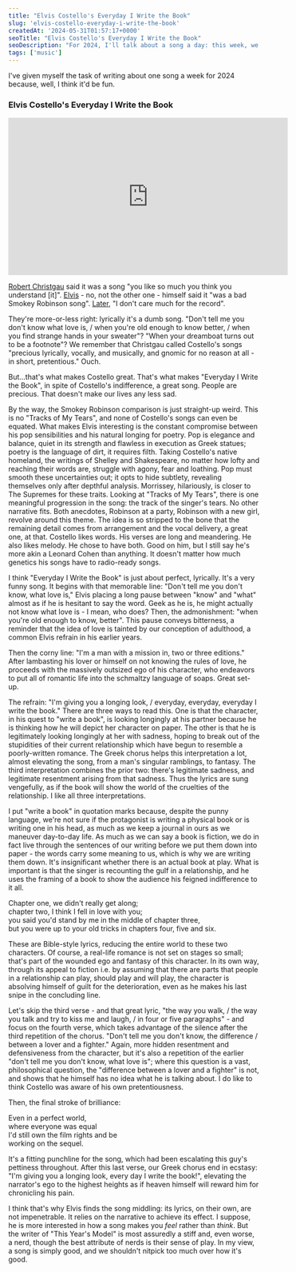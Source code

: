 ```yaml
---
title: "Elvis Costello's Everyday I Write the Book"
slug: 'elvis-costello-everyday-i-write-the-book'
createdAt: '2024-05-31T01:57:17+0000'
seoTitle: "Elvis Costello's Everyday I Write the Book"
seoDescription: "For 2024, I'll talk about a song a day: this week, we'll talk about Elvis Costello's Everyday I Write the Book."
tags: ['music']
---
```


I've given myself the task of writing about one song a week for 2024 because, well, I think it'd be fun.

### Elvis Costello's Everyday I Write the Book

<iframe width="560" height="315" src="https://www.youtube.com/embed/V1d4r9awjKE?si=9I9xnM64qeyGYFAh" title="YouTube video player" frameborder="0" allow="accelerometer; autoplay; clipboard-write; encrypted-media; gyroscope; picture-in-picture; web-share" referrerpolicy="strict-origin-when-cross-origin" allowfullscreen></iframe>

[Robert Christgau](https://www.robertchristgau.com/get_artist.php?name=Elvis+Costello+and+the+Attractions) said it was a song "you like so much you think you understand \[it\]". [Elvis](http://morethings.com/music/costello/elvis_costello_right_spectacle.htm) - no, not the other one - himself said it "was a bad Smokey Robinson song". [Later](https://www.telegraph.co.uk/culture/music/rockandpopfeatures/5540628/Elvis-Costello-interview.html), "I don't care much for the record".

They're more-or-less right: lyrically it's a dumb song. "Don't tell me you don't know what love is, / when you're old enough to know better, / when you find strange hands in your sweater"? "When your dreamboat turns out to be a footnote"? We remember that Christgau called Costello's songs "precious lyrically, vocally, and musically, and gnomic for no reason at all - in short, pretentious." Ouch.

But...that's what makes Costello great. That's what makes "Everyday I Write the Book", in spite of Costello's indifference, a great song. People are precious. That doesn't make our lives any less sad.

By the way, the Smokey Robinson comparison is just straight-up weird. This is no "Tracks of My Tears", and none of Costello's songs can even be equated. What makes Elvis interesting is the constant compromise between his pop sensibilities and his natural longing for poetry. Pop is elegance and balance, quiet in its strength and flawless in execution as Greek statues; poetry is the language of dirt, it requires filth. Taking Costello's native homeland, the writings of Shelley and Shakespeare, no matter how lofty and reaching their words are, struggle with agony, fear and loathing. Pop must smooth these uncertainties out; it opts to hide subtlety, revealing themselves only after depthful analysis. Morrissey, hilariously, is closer to The Supremes for these traits. Looking at "Tracks of My Tears", there is one meaningful progression in the song: the track of the singer's tears. No other narrative fits. Both anecdotes, Robinson at a party, Robinson with a new girl, revolve around this theme. The idea is so stripped to the bone that the remaining detail comes from arrangement and the vocal delivery, a great one, at that. Costello likes words. His verses are long and meandering. He also likes melody. He chose to have both. Good on him, but I still say he's more akin a Leonard Cohen than anything. It doesn't matter how much genetics his songs have to radio-ready songs.

I think "Everyday I Write the Book" is just about perfect, lyrically. It's a very funny song. It begins with that memorable line: "Don't tell me you don't know, what love is," Elvis placing a long pause between "know" and "what" almost as if he is hesitant to say the word. Geek as he is, he might actually not know what love is - I mean, who does? Then, the admonishment: "when you're old enough to know, better". This pause conveys bitterness, a reminder that the idea of love is tainted by our conception of adulthood, a common Elvis refrain in his earlier years.

Then the corny line: "I'm a man with a mission in, two or three editions." After lambasting his lover or himself on not knowing the rules of love, he proceeds with the massively outsized ego of his character, who endeavors to put all of romantic life into the schmaltzy language of soaps. Great set-up.

The refrain: "I'm giving you a longing look, / everyday, everyday, everyday I write the book." There are three ways to read this. One is that the character, in his quest to "write a book", is looking longingly at his partner because he is thinking how he will depict her character on paper. The other is that he is legitimately looking longingly at her with sadness, hoping to break out of the stupidities of their current relationship which have begun to resemble a poorly-written romance. The Greek chorus helps this interpretation a lot, almost elevating the song, from a man's singular ramblings, to fantasy. The third interpretation combines the prior two: there's legitimate sadness, and legitimate resentment arising from that sadness. Thus the lyrics are sung vengefully, as if the book will show the world of the cruelties of the relationship. I like all three interpretations.

I put "write a book" in quotation marks because, despite the punny language, we're not sure if the protagonist is writing a physical book or is writing one in his head, as much as we keep a journal in ours as we maneuver day-to-day life. As much as we can say a book is fiction, we do in fact live through the sentences of our writing before we put them down into paper - the words carry some meaning to us, which is why we are writing them down. It's insignificant whether there is an actual book at play. What is important is that the singer is recounting the gulf in a relationship, and he uses the framing of a book to show the audience his feigned indifference to it all.

Chapter one, we didn't really get along;<br/>
chapter two, I think I fell in love with you;<br/>
you said you'd stand by me in the middle of chapter three,<br/>
but you were up to your old tricks in chapters four, five and six.

These are Bible-style lyrics, reducing the entire world to these two characters. Of course, a real-life romance is not set on stages so small; that's part of the wounded ego and fantasy of this character. In its own way, through its appeal to fiction i.e. by assuming that there are parts that people in a relationship can play, should play and will play, the character is absolving himself of guilt for the deterioration, even as he makes his last snipe in the concluding line.

Let's skip the third verse - and that great lyric, "the way you walk, / the way you talk and try to kiss me and laugh, / in four or five paragraphs" - and focus on the fourth verse, which takes advantage of the silence after the third repetition of the chorus. "Don't tell me you don't know, the difference / between a lover and a fighter." Again, more hidden resentment and defensiveness from the character, but it's also a repetition of the earlier "don't tell me you don't know, what love is"; where this question is a vast, philosophical question, the "difference between a lover and a fighter" is not, and shows that he himself has no idea what he is talking about. I do like to think Costello was aware of his own pretentiousness.

Then, the final stroke of brilliance:

Even in a perfect world,<br/>
where everyone was equal<br/>
I'd still own the film rights and be<br/>
working on the sequel.

It's a fitting punchline for the song, which had been escalating this guy's pettiness throughout. After this last verse, our Greek chorus end in ecstasy: "I'm giving you a longing look, every day I write the book!", elevating the narrator's ego to the highest heights as if heaven himself will reward him for chronicling his pain.

I think that's why Elvis finds the song middling: its lyrics, on their own, are not impenetrable. It relies on the narrative to achieve its effect. I suppose, he is more interested in how a song makes you _feel_ rather than _think_. But the writer of "This Year's Model" is most assuredly a stiff and, even worse, a nerd, though the best attribute of nerds is their sense of play. In my view, a song is simply good, and we shouldn't nitpick too much over how it's good.
